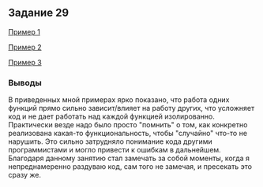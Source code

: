 ## Задание 29

[Пример 1](Пример1.md)

[Пример 2](Пример2.md)

[Пример 3](Пример3.md)


### Выводы

В приведенных мной примерах ярко показано, что работа одних функций прямо сильно зависит/влияет на работу
других, что усложняет код и не дает работать над каждой функцией изолированно. Практически везде надо было
просто "помнить" о том, как конкретно реализована какая-то функциональность, чтобы "случайно" что-то не
нарушить. Это сильно затрудняло понимание кода другими программистами и могло привести к ошибкам в дальнейшем.
Благодаря данному занятию стал замечать за собой моменты, когда я непреднамеренно раздуваю код, сам того
не замечая, и пресекать это сразу же.